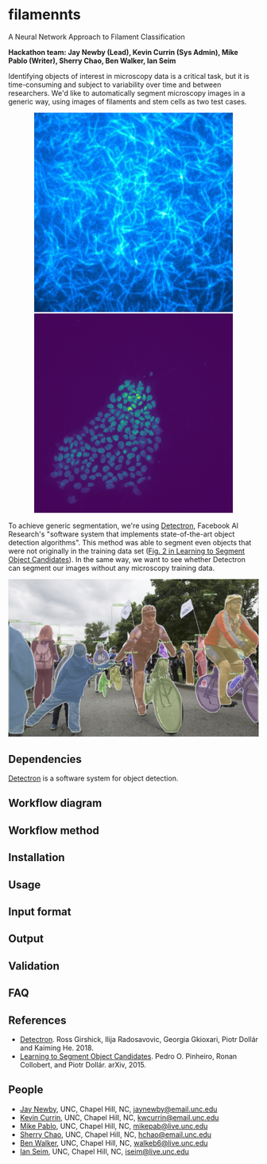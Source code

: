 # filamennts
A Neural Network Approach to Filament Classification

<b> Hackathon team: Jay Newby (Lead), Kevin Currin (Sys Admin), Mike Pablo (Writer),  Sherry Chao, Ben Walker, Ian Seim </b>

Identifying objects of interest in microscopy data is a critical task, but it is time-consuming and subject to variability over time and between researchers. We'd like to automatically segment microscopy images in a generic way, using images of filaments and stem cells as two test cases.

<div align="center">
  <img src="images/filaments.jpg", width="400px"> <n>
  <img src="images/stemcells.jpg", width="400px">
</div>

To achieve generic segmentation, we're using <a href="https://github.com/facebookresearch/Detectron">Detectron</a>, Facebook AI Research's "software system that implements state-of-the-art object detection algorithms". This method was able to segment even objects that were not originally in the training data set ([Fig. 2 in Learning to Segment Object Candidates](https://arxiv.org/abs/1506.06204)). In the same way, we want to see whether Detectron can segment our images without any microscopy training data.

<div align="center">
<img src="images/bicycles.jpg", width="800px">
</div>

## Dependencies
[Detectron](https://github.com/facebookresearch/Detectron) is a software system for object detection.

## Workflow diagram

## Workflow method

## Installation

## Usage

## Input format

## Output

## Validation

## FAQ

## References
- [Detectron](https://github.com/facebookresearch/detectron). Ross Girshick, Ilija Radosavovic, Georgia Gkioxari, Piotr Dollár and Kaiming He. 2018.
- [Learning to Segment Object Candidates](https://arxiv.org/abs/1506.06204). Pedro O. Pinheiro, Ronan Collobert, and Piotr Dollár. arXiv, 2015.

## People
- [Jay Newby](http://newby.web.unc.edu/), UNC, Chapel Hill, NC, jaynewby@email.unc.edu
- [Kevin Currin](), UNC, Chapel Hill, NC, kwcurrin@email.unc.edu
- [Mike Pablo](http://github.com/mikepab), UNC, Chapel Hill, NC, mikepab@live.unc.edu
- [Sherry Chao](), UNC, Chapel Hill, NC, hchao@email.unc.edu
- [Ben Walker](https://github.com/bwalker1), UNC, Chapel Hill, NC, walkeb6@live.unc.edu
- [Ian Seim](https://github.com/iseim), UNC, Chapel Hill, NC, iseim@live.unc.edu

